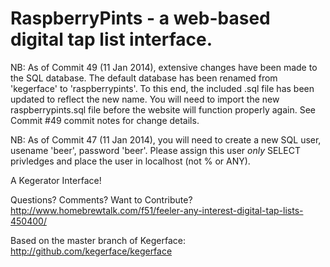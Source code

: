 RaspberryPints - a web-based digital tap list interface.
===============

NB: As of Commit 49 (11 Jan 2014), extensive changes have been made to the SQL database. The default database has been renamed from 'kegerface' to 'raspberrypints'. To this end, the included .sql file has been updated to reflect the new name. You will need to import the new raspberrypints.sql file before the website will function properly again. See Commit #49 commit notes for change details.

NB: As of Commit 47 (11 Jan 2014), you will need to create a new SQL user, usename 'beer', password 'beer'. Please assign this user *only* SELECT privledges and place the user in localhost (not % or ANY).

A Kegerator Interface!

Questions? Comments? Want to Contribute?
http://www.homebrewtalk.com/f51/feeler-any-interest-digital-tap-lists-450400/

Based on the master branch of Kegerface:
http://github.com/kegerface/kegerface
